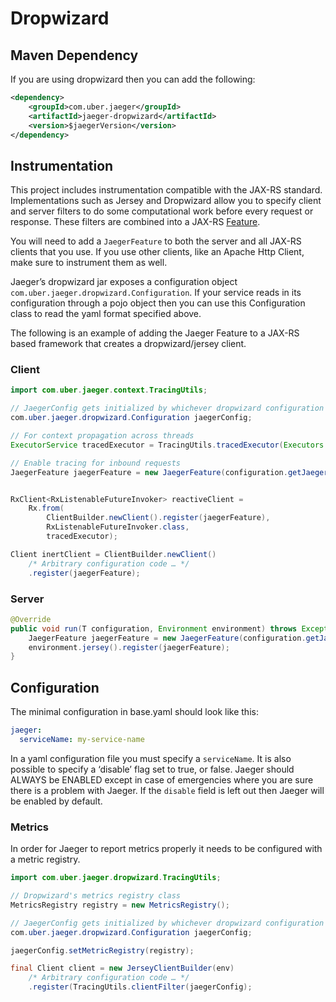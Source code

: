 # Dropwizard #

## Maven Dependency ##
If you are using dropwizard then you can add the following:
```xml
<dependency>
    <groupId>com.uber.jaeger</groupId>
    <artifactId>jaeger-dropwizard</artifactId>
    <version>$jaegerVersion</version>
</dependency>
```

## Instrumentation ##
This project includes instrumentation compatible with the JAX-RS standard. Implementations such as 
Jersey and Dropwizard allow you to specify client and server filters to do some computational work 
before every request or response. These filters are combined into a 
JAX-RS [Feature](https://jersey.java.net/apidocs/2.9/jersey/javax/ws/rs/core/Feature.html).

You will need to add a `JaegerFeature` to both the server and all JAX-RS clients that you use.
If you use other clients, like an Apache Http Client, make sure to instrument them as well.

Jaeger’s dropwizard jar exposes a configuration object `com.uber.jaeger.dropwizard.Configuration`.
If your service reads in its configuration through a pojo object then you can use this Configuration
class to read the yaml format specified above.

The following is an example of adding the Jaeger Feature to a JAX-RS based framework that creates 
a dropwizard/jersey client.

### Client ###
```java
import com.uber.jaeger.context.TracingUtils;

// JaegerConfig gets initialized by whichever dropwizard configuration reader you are using.
com.uber.jaeger.dropwizard.Configuration jaegerConfig;

// For context propagation across threads
ExecutorService tracedExecutor = TracingUtils.tracedExecutor(Executors.newCachedThreadPool());

// Enable tracing for inbound requests
JaegerFeature jaegerFeature = new JaegerFeature(configuration.getJaegerConfig());


RxClient<RxListenableFutureInvoker> reactiveClient = 
    Rx.from(
        ClientBuilder.newClient().register(jaegerFeature),
        RxListenableFutureInvoker.class,
        tracedExecutor);

Client inertClient = ClientBuilder.newClient()
    /* Arbitrary configuration code … */
    .register(jaegerFeature);
```

### Server ###
```java
@Override
public void run(T configuration, Environment environment) throws Exception {
    JaegerFeature jaegerFeature = new JaegerFeature(configuration.getJaegerConfig());
    environment.jersey().register(jaegerFeature);
}
```

## Configuration ## 

The minimal configuration in base.yaml should look like this:
```yaml
jaeger:
  serviceName: my-service-name 
```
In a yaml configuration file you must specify a `serviceName`. It is also possible to specify
a ‘disable’ flag set to true, or false.  Jaeger should ALWAYS be ENABLED except in case of
emergencies where you are sure there is a problem with Jaeger.  If the `disable` field is left out
then Jaeger will be enabled by default.

### Metrics ###
In order for Jaeger to report metrics properly it needs to be configured with a metric registry.  
```java
import com.uber.jaeger.dropwizard.TracingUtils;

// Dropwizard's metrics registry class
MetricsRegistry registry = new MetricsRegistry();

// JaegerConfig gets initialized by whichever dropwizard configuration reader you are using.
com.uber.jaeger.dropwizard.Configuration jaegerConfig;

jaegerConfig.setMetricRegistry(registry);

final Client client = new JerseyClientBuilder(env)
    /* Arbitrary configuration code … */
    .register(TracingUtils.clientFilter(jaegerConfig);
```
